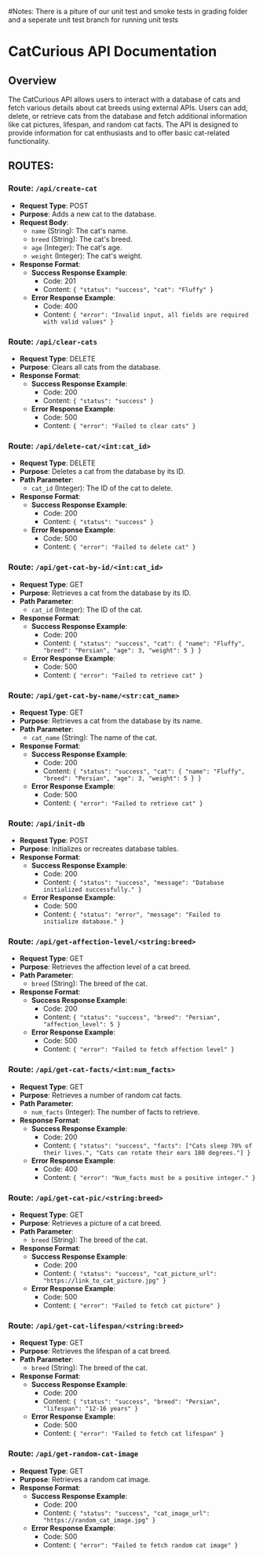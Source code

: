 #Notes: There is a piture of our unit test and smoke tests in grading folder
and a seperate unit test branch for running unit tests

# CatCurious API Documentation

## Overview
The CatCurious API allows users to interact with a database of cats and fetch various details about cat breeds using external APIs. Users can add, delete, or retrieve cats from the database and fetch additional information like cat pictures, lifespan, and random cat facts. The API is designed to provide information for cat enthusiasts and to offer basic cat-related functionality. 

## ROUTES:

### Route: `/api/create-cat`
- **Request Type**: POST
- **Purpose**: Adds a new cat to the database.
- **Request Body**:
  - `name` (String): The cat's name.
  - `breed` (String): The cat's breed.
  - `age` (Integer): The cat's age.
  - `weight` (Integer): The cat's weight.
- **Response Format**:
  - **Success Response Example**:
    - Code: 201
    - Content: `{ "status": "success", "cat": "Fluffy" }`
  - **Error Response Example**:
    - Code: 400
    - Content: `{ "error": "Invalid input, all fields are required with valid values" }`

### Route: `/api/clear-cats`
- **Request Type**: DELETE
- **Purpose**: Clears all cats from the database.
- **Response Format**:
  - **Success Response Example**:
    - Code: 200
    - Content: `{ "status": "success" }`
  - **Error Response Example**:
    - Code: 500
    - Content: `{ "error": "Failed to clear cats" }`

### Route: `/api/delete-cat/<int:cat_id>`
- **Request Type**: DELETE
- **Purpose**: Deletes a cat from the database by its ID.
- **Path Parameter**:
  - `cat_id` (Integer): The ID of the cat to delete.
- **Response Format**:
  - **Success Response Example**:
    - Code: 200
    - Content: `{ "status": "success" }`
  - **Error Response Example**:
    - Code: 500
    - Content: `{ "error": "Failed to delete cat" }`

### Route: `/api/get-cat-by-id/<int:cat_id>`
- **Request Type**: GET
- **Purpose**: Retrieves a cat from the database by its ID.
- **Path Parameter**:
  - `cat_id` (Integer): The ID of the cat.
- **Response Format**:
  - **Success Response Example**:
    - Code: 200
    - Content: `{ "status": "success", "cat": { "name": "Fluffy", "breed": "Persian", "age": 3, "weight": 5 } }`
  - **Error Response Example**:
    - Code: 500
    - Content: `{ "error": "Failed to retrieve cat" }`

### Route: `/api/get-cat-by-name/<str:cat_name>`
- **Request Type**: GET
- **Purpose**: Retrieves a cat from the database by its name.
- **Path Parameter**:
  - `cat_name` (String): The name of the cat.
- **Response Format**:
  - **Success Response Example**:
    - Code: 200
    - Content: `{ "status": "success", "cat": { "name": "Fluffy", "breed": "Persian", "age": 3, "weight": 5 } }`
  - **Error Response Example**:
    - Code: 500
    - Content: `{ "error": "Failed to retrieve cat" }`

### Route: `/api/init-db`
- **Request Type**: POST
- **Purpose**: Initializes or recreates database tables.
- **Response Format**:
  - **Success Response Example**:
    - Code: 200
    - Content: `{ "status": "success", "message": "Database initialized successfully." }`
  - **Error Response Example**:
    - Code: 500
    - Content: `{ "status": "error", "message": "Failed to initialize database." }`

### Route: `/api/get-affection-level/<string:breed>`
- **Request Type**: GET
- **Purpose**: Retrieves the affection level of a cat breed.
- **Path Parameter**:
  - `breed` (String): The breed of the cat.
- **Response Format**:
  - **Success Response Example**:
    - Code: 200
    - Content: `{ "status": "success", "breed": "Persian", "affection_level": 5 }`
  - **Error Response Example**:
    - Code: 500
    - Content: `{ "error": "Failed to fetch affection level" }`

### Route: `/api/get-cat-facts/<int:num_facts>`
- **Request Type**: GET
- **Purpose**: Retrieves a number of random cat facts.
- **Path Parameter**:
  - `num_facts` (Integer): The number of facts to retrieve.
- **Response Format**:
  - **Success Response Example**:
    - Code: 200
    - Content: `{ "status": "success", "facts": ["Cats sleep 70% of their lives.", "Cats can rotate their ears 180 degrees."] }`
  - **Error Response Example**:
    - Code: 400
    - Content: `{ "error": "Num_facts must be a positive integer." }`

### Route: `/api/get-cat-pic/<string:breed>`
- **Request Type**: GET
- **Purpose**: Retrieves a picture of a cat breed.
- **Path Parameter**:
  - `breed` (String): The breed of the cat.
- **Response Format**:
  - **Success Response Example**:
    - Code: 200
    - Content: `{ "status": "success", "cat_picture_url": "https://link_to_cat_picture.jpg" }`
  - **Error Response Example**:
    - Code: 500
    - Content: `{ "error": "Failed to fetch cat picture" }`

### Route: `/api/get-cat-lifespan/<string:breed>`
- **Request Type**: GET
- **Purpose**: Retrieves the lifespan of a cat breed.
- **Path Parameter**:
  - `breed` (String): The breed of the cat.
- **Response Format**:
  - **Success Response Example**:
    - Code: 200
    - Content: `{ "status": "success", "breed": "Persian", "lifespan": "12-16 years" }`
  - **Error Response Example**:
    - Code: 500
    - Content: `{ "error": "Failed to fetch cat lifespan" }`

### Route: `/api/get-random-cat-image`
- **Request Type**: GET
- **Purpose**: Retrieves a random cat image.
- **Response Format**:
  - **Success Response Example**:
    - Code: 200
    - Content: `{ "status": "success", "cat_image_url": "https://random_cat_image.jpg" }`
  - **Error Response Example**:
    - Code: 500
    - Content: `{ "error": "Failed to fetch random cat image" }`
